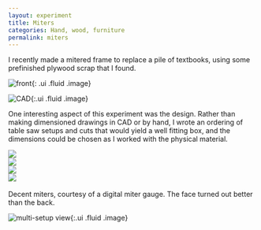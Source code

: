 ```yaml
---
layout: experiment 
title: Miters 
categories: Hand, wood, furniture
permalink: miters
---
```


I recently made a mitered frame to replace a pile of textbooks, using some prefinished plywood scrap that I found. 


![front](https://farm5.staticflickr.com/4619/40469398531_d726ac5a1a_b.jpg){: .ui .fluid .image}


![CAD](https://farm5.staticflickr.com/4622/40469411251_f0c33cb833_b.jpg){:.ui .fluid .image}

One interesting aspect of this experiment was the design. Rather than making dimensioned drawings in CAD or by hand, I wrote an ordering of table saw setups and cuts that would yield a well fitting box, and the dimensions could be chosen as I worked with the physical material.

<div class="ui two column grid container">

  <div class="row">
  <div class="column"><img class="ui fluid image" src="https://farm5.staticflickr.com/4655/39759098244_ffe383a2cb_b.jpg"></div>
  <div class=" column"><img class="ui fluid image" src="https://farm5.staticflickr.com/4711/40469402651_33900711bf_b.jpg"></div>
  </div>

  <div class="row">
  <div class="column"><img class="ui fluid image" src="https://farm5.staticflickr.com/4661/38658964040_163035297c_b.jpg"></div>
  <div class="column"><img class="ui fluid image" src="https://farm5.staticflickr.com/4608/38658965480_1c96afa9da_b.jpg"></div>
  </div>

</div>
<br>
Decent miters, courtesy of a digital miter gauge. The face turned out better than the back.


![multi-setup view](https://farm5.staticflickr.com/4631/40425818892_de2b17663d_b.jpg){:.ui .fluid .image}







